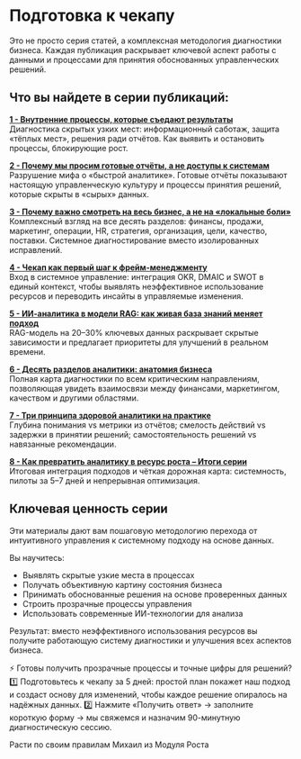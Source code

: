 # Подготовка к чекапу

Это не просто серия статей, а комплексная методология диагностики бизнеса. Каждая публикация раскрывает ключевой аспект работы с данными и процессами для принятия обоснованных управленческих решений.

## Что вы найдете в серии публикаций:

**[1 - Внутренние процессы, которые съедают результаты](/checkup/prep/01-hidden-problems-blocking-growth)** <br>
Диагностика скрытых узких мест: информационный саботаж, защита «тёплых мест», решения ради отчётов. Как выявить и остановить процессы, блокирующие рост.

**[2 - Почему мы просим готовые отчёты, а не доступы к системам](/checkup/prep/02-why-we-request-ready-reports-not-system-access)** <br>
Разрушение мифа о «быстрой аналитике». Готовые отчёты показывают настоящую управленческую культуру и процессы принятия решений, которые скрыты в «сырых» данных.

**[3 - Почему важно смотреть на весь бизнес, а не на «локальные боли»](/checkup/prep/03-system-diagnostics-vs-one-time-solutions)** <br>
Комплексный взгляд на все десять разделов: финансы, продажи, маркетинг, операции, HR, стратегия, организация, цели, качество, поставки. Системное диагностирование вместо изолированных исправлений.

**[4 - Чекап как первый шаг к фрейм-менеджменту](/checkup/prep/04-checkup-for-data-driven-decisions)** <br>
Вход в системное управление: интеграция OKR, DMAIC и SWOT в единый контекст, чтобы выявлять неэффективное использование ресурсов и переводить инсайты в управляемые изменения.

**[5 - ИИ-аналитика в модели RAG: как живая база знаний меняет подход](/checkup/prep/05-ai-analytics-rag-management)** <br>
RAG-модель на 20–30% ключевых данных раскрывает скрытые зависимости и предлагает приоритеты для улучшений в реальном времени.

**[6 - Десять разделов аналитики: анатомия бизнеса](/checkup/prep/06-10-diagnostic-sections)** <br>
Полная карта диагностики по всем критическим направлениям, позволяющая увидеть взаимосвязи между финансами, маркетингом, качеством и другими областями.

**[7 - Три принципа здоровой аналитики на практике](/checkup/prep/07-three-reliable-analytics-principles)** <br>
Глубина понимания vs метрики из отчётов; смелость действий vs задержки в принятии решений; самостоятельность решений vs навязанные рекомендации.

**[8 - Как превратить аналитику в ресурс роста – Итоги серии](/checkup/prep/08-analytics-transparent-management)** <br>
Итоговая интеграция подходов и чёткая дорожная карта: системность, пилоты за 5–7 дней и непрерывная оптимизация.

## Ключевая ценность серии

Эти материалы дают вам пошаговую методологию перехода от интуитивного управления к системному подходу на основе данных.

Вы научитесь:

- Выявлять скрытые узкие места в процессах
- Получать объективную картину состояния бизнеса
- Принимать обоснованные решения на основе проверенных данных
- Строить прозрачные процессы управления
- Использовать современные ИИ-технологии для анализа

Результат: вместо неэффективного использования ресурсов вы получите работающую систему диагностики и улучшения всех аспектов бизнеса.

⚡️ Готовы получить прозрачные процессы и точные цифры для решений?
1️⃣ Подготовьтесь к чекапу за 5 дней: простой план покажет наш подход и создаст основу для изменений, чтобы каждое решение опиралось на надёжных данных.
2️⃣ Нажмите «Получить ответ» → заполните короткую форму → мы свяжемся и назначим 90-минутную диагностическую сессию.

Расти по своим правилам
Михаил из Модуля Роста
